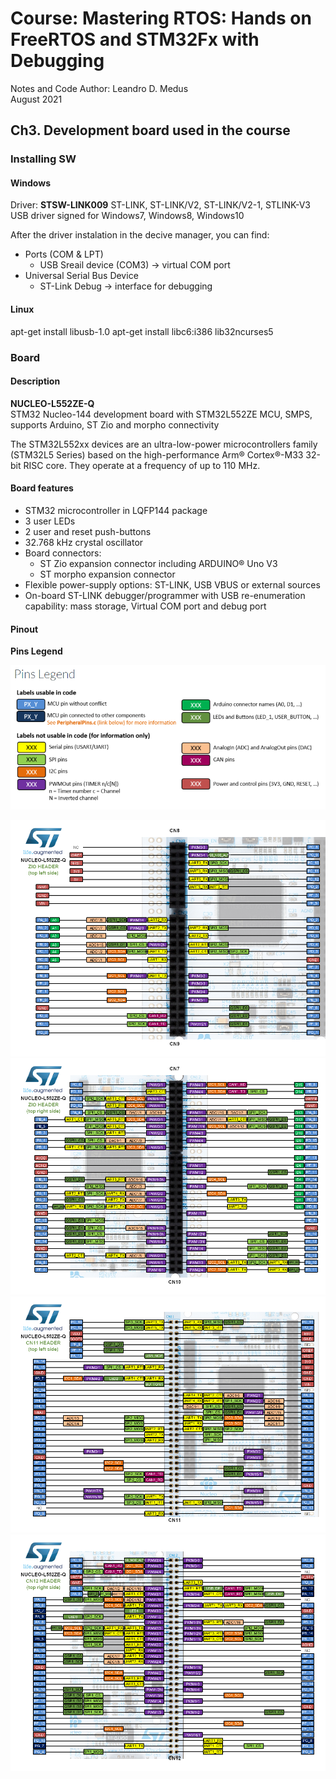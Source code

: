 # Course: Mastering RTOS: Hands on FreeRTOS and STM32Fx with Debugging

Notes and Code Author: Leandro D. Medus  
August 2021

## Ch3. Development board used in the course

### Installing SW


#### Windows
Driver: **STSW-LINK009**
ST-LINK, ST-LINK/V2, ST-LINK/V2-1, STLINK-V3 USB driver signed for Windows7, Windows8, Windows10

After the driver instalation in the decive manager, you can find:
* Ports (COM & LPT)
    * USB Sreail device (COM3) -> virtual COM port
* Universal Serial Bus Device 
    * ST-Link Debug -> interface for debugging

#### Linux

apt-get install libusb-1.0
apt-get install libc6:i386 lib32ncurses5

### Board 

#### Description

**NUCLEO-L552ZE-Q**  
STM32 Nucleo-144 development board with STM32L552ZE MCU, SMPS, supports Arduino, ST Zio and morpho connectivity

The STM32L552xx devices are an ultra-low-power microcontrollers family (STM32L5 Series) based on the high-performance Arm® Cortex®-M33 32-bit RISC core. They operate at a frequency of up to 110 MHz.

#### Board features
* STM32 microcontroller in LQFP144 package
* 3 user LEDs
* 2 user and reset push-buttons
* 32.768 kHz crystal oscillator
* Board connectors:
    * ST Zio expansion connector including ARDUINO® Uno V3
    * ST morpho expansion connector
* Flexible power-supply options: ST-LINK, USB VBUS or external sources
* On-board ST-LINK debugger/programmer with USB re-enumeration capability: mass storage, Virtual COM port and debug port

#### Pinout

**Pins Legend** 

![board_pins_legend](../docs/st_nucleo_board/board_pins_legend.png)

![nucleo_l552ze_q_zio_left_2020_2_11](../docs/st_nucleo_board/nucleo_l552ze_q_zio_left_2020_2_11.png)
![nucleo_l552ze_q_zio_right_2020_2_11](../docs/st_nucleo_board/nucleo_l552ze_q_zio_right_2020_2_11.png)
![nucleo_l552ze_q_morpho_left_2020_2_11](../docs/st_nucleo_board/nucleo_l552ze_q_morpho_left_2020_2_11.png)
![nucleo_l552ze_q_morpho_right_2020_2_11](../docs/st_nucleo_board/nucleo_l552ze_q_morpho_right_2020_2_11.png)




